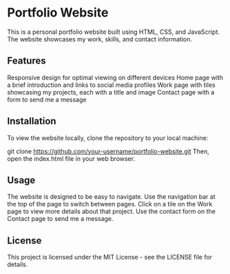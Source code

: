 # Portfolio Website
This is a personal portfolio website built using HTML, CSS, and JavaScript. The website showcases my work, skills, and contact information.

## Features
Responsive design for optimal viewing on different devices
Home page with a brief introduction and links to social media profiles
Work page with tiles showcasing my projects, each with a title and image
Contact page with a form to send me a message

## Installation
To view the website locally, clone the repository to your local machine:

git clone https://github.com/your-username/portfolio-website.git
Then, open the index.html file in your web browser.

## Usage
The website is designed to be easy to navigate. Use the navigation bar at the top of the page to switch between pages. Click on a tile on the Work page to view more details about that project. Use the contact form on the Contact page to send me a message.

## License
This project is licensed under the MIT License - see the LICENSE file for details.
